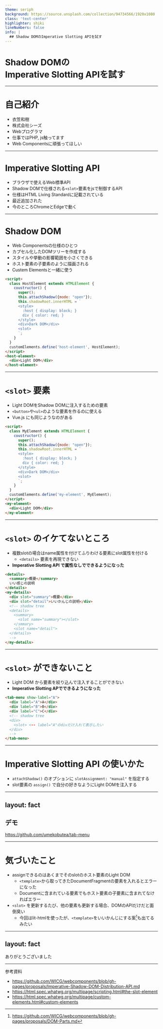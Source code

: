 ```yaml
---
theme: seriph 
background: https://source.unsplash.com/collection/94734566/1920x1080
class: 'text-center'
highlighter: shiki
lineNumbers: false
info: |
  ## Shadow DOMのImperative Slotting APIを試す
---
```


# Shadow DOMの<br>Imperative Slotting APIを試す

---

# 自己紹介

* 衣笠和樹
* 株式会社シーズ
* Webプログラマ
* 仕事ではPHP, js触ってます
* Web Componentsに頑張ってほしい

---

# Imperative Slotting API

* ブラウザで使えるWeb標準API
* Shadow DOMで仕様される`<slot>`要素をjsで制御するAPI
* 仕様はHTML Living Standardに記載されている
* 最近追加された
* 今のところChromeとEdgeで動く

---

# Shadow DOM

<div grid="~ cols-2 gap-4">
<div>

* Web Componentsの仕様のひとつ
* カプセル化したDOMツリーを作成する
* スタイルや挙動の影響範囲を小さくできる
* ホスト要素の子要素のように描画される
* Custem Elementsと一緒に使う

</div>
<div>

```html {all|5-13|18-20}
<script>
  class HostElement extends HTMLElement {
    coustructor() {
      super();
      this.attachShadow({mode: "open"});
      this.shadowRoot.innerHTML = `
      <style>
        :host { display: block; }
        div { color: red; }
      </style>
      <div>Dark DOM</div>
      <slot>
      `;
    }
  }
  customElements.define('host-element', HostElement);
</script>
<host-element>
  <div>Light DOM</div>
</host-element>
```

</div>
</div>

---

# `<slot>` 要素

<div grid="~ cols-2 gap-4">
<div>

* Light DOMをShadow DOMに注入するための要素
* `<button>`や`<ul>`のような要素を作るのに使える
* Vue.js にも同じようなのがある

</div>
<div>

```html {12|19}
<script>
  class MyElement extends HTMLElement {
    coustructor() {
      super();
      this.attachShadow({mode: "open"});
      this.shadowRoot.innerHTML = `
      <style>
        :host { display: block; }
        div { color: red; }
      </style>
      <div>Dark DOM</div>
      <slot>
      `;
    }
  }
  customElements.define('my-element', MyElement);
</script>
<my-element>
  <div>Light DOM</div>
</my-element>
```

</div>
</div>

---

# `<slot>` のイケてないところ

* 複数slotの場合はname属性を付けてふりわける要素にslot属性を付ける
  * `<details>` 要素を再現できない
* **Imperative Slotting API で属性なしでできるようになった**

```html {1-4|5-16}
<details>
  <summary>概要</summary>
  いい感じの説明
</details>
<my-details>
  <div slot="summary">概要</div>
  <div slot="detail">いいかんじの説明</div>
  <!-- shadow tree
  <details>
    <summary>
      <slot name="summary"></slot>
    </smmary>
    <slot name="detail">
  </details>
  -->
</my-details>
```

---

# `<slot>` ができないこと

* Light DOM から要素を絞り込んで注入することができない
* **Imperative Slotting APでできるようになった**

```html
<tab-menu show-label="A">
  <div label="A">A</div>
  <div label="B">B</div>
  <div label="C">C</div>
  <!-- shadow tree
  <div>
    <slot> <-- label="A"のdivだけ入れて表示したい
  </div>
  -->
</tab-menu>
```

---

# Imperative Slotting API の使いかた

* `attachShadow()` のオプションに `slotAssignment: "manual"` を指定する
* slot要素の `assign()` で自分の好きなようにLight DOMを注入する

---
layout: fact
---

## デモ

https://github.com/umekobutea/tab-menu

---

# 気づいたこと

* assignできるのはあくまでそのslotのホスト要素のLight DOM
  * `<template>`から取ってきたDocumentFragmentの要素を入れるとエラーになった
  * Documentに含まれている要素でもホスト要素の子要素に含まれてなければエラー
* `<slot>` を更新するたび、他の要素も更新する場合、DOMのAPIだけだと面倒臭い
  * 今回はlit-htmlを使ったが、`<template>`をいいかんじにする案[^1]も出てるみたい

[^1]: https://github.com/WICG/webcomponents/blob/gh-pages/proposals/DOM-Parts.md

---
layout: fact 
---

<p class="text-5xl">ありがとうございました</p>

---

参考資料
* https://github.com/WICG/webcomponents/blob/gh-pages/proposals/Imperative-Shadow-DOM-Distribution-API.md
* https://html.spec.whatwg.org/multipage/scripting.html#the-slot-element
* https://html.spec.whatwg.org/multipage/custom-elements.html#custom-elements